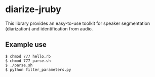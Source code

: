 diarize-jruby
=============

This library provides an easy-to-use toolkit for speaker
segmentation (diarization) and identification from audio.

Example use
-----------

    $ chmod 777 hello.rb
    $ chmod 777 parse.sh
    $ ./parse.sh
    $ python filter_parameters.py
    

